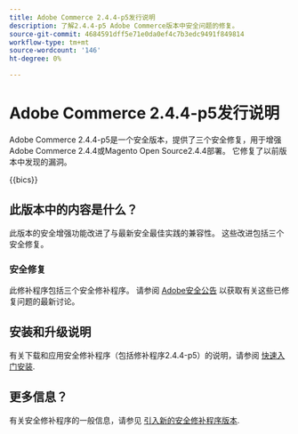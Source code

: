 ```yaml
---
title: Adobe Commerce 2.4.4-p5发行说明
description: 了解2.4.4-p5 Adobe Commerce版本中安全问题的修复。
source-git-commit: 4684591dff5e71e0da0ef4c7b3edc9491f849814
workflow-type: tm+mt
source-wordcount: '146'
ht-degree: 0%

---
```



# Adobe Commerce 2.4.4-p5发行说明

Adobe Commerce 2.4.4-p5是一个安全版本，提供了三个安全修复，用于增强Adobe Commerce 2.4.4或Magento Open Source2.4.4部署。 它修复了以前版本中发现的漏洞。

{{bics}}

## 此版本中的内容是什么？

此版本的安全增强功能改进了与最新安全最佳实践的兼容性。 这些改进包括三个安全修复。

### 安全修复

此修补程序包括三个安全修补程序。 请参阅 [Adobe安全公告](https://helpx.adobe.com/security/products/magento/apsb23-42.html) 以获取有关这些已修复问题的最新讨论。

## 安装和升级说明

有关下载和应用安全修补程序（包括修补程序2.4.4-p5）的说明，请参阅 [快速入门安装](../../../installation/composer.md).

## 更多信息？

有关安全修补程序的一般信息，请参见 [引入新的安全修补程序版本](https://community.magento.com/t5/Magento-DevBlog/Introducing-the-New-Security-Patch-Release/ba-p/141287).
